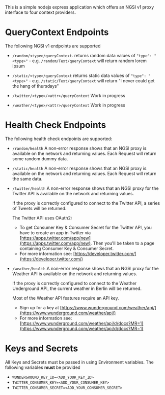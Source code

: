 This is a simple nodejs express application which offers an NGSI v1 proxy interface to four context providers.


# QueryContext Endpoints

The following NGSI v1 endpoints are supported

* `/random/<type>/queryContext`. 
  returns random data  values of `"type": "<type>"`  - e.g. `/random/Text/queryContext` will return  random lorem ipsum

* `/static/<type>/queryContext`
  returns static data  values of `"type": "<type>"`  - e.g. `/static/Text/queryContext` will return "I never could get the hang of thursdays"

* `/twitter/<type>/<attr>/queryContext`
  Work in progress

* `/weather/<type>/<attr>/queryContext`
  Work in progress


# Health Check Endpoints

The following health check endpoints are supported:

* `/random/health`
  A non-error response shows that an NGSI proxy is available on the network and returning values.
  Each Request will return some random dummy data.


* `/static/health`
  A non-error response shows that an NGSI proxy is available on the network and returning values.
  Each Request will return the same data.


* `/twitter/health`
  A non-error response shows that an NGSI proxy for the Twitter API is available on the network and returning values.

  If the proxy is correctly configured to connect to the Twitter API, a series of Tweets will be returned.

  The Twitter API uses OAuth2: 

  * To get Consumer Key & Consumer Secret for the Twitter API, you have to create an app in Twitter via [https://apps.twitter.com/app/new](https://apps.twitter.com/app/new). Then you'll be taken to a page containing Consumer Key & Consumer Secret.
  * For more information see: [https://developer.twitter.com/](https://developer.twitter.com/)


* `/weather/health`
  A non-error response shows that an NGSI proxy for the Weather API is available on the network and returning values.

  If the proxy is correctly configured to connect to the Weather Underground API, the current weather in Berlin will be returned.

  Most of the Weather API features require an API key. 

  * Sign up for a key at [https://www.wunderground.com/weather/api/](https://www.wunderground.com/weather/api/)
  * For more information see: [https://www.wunderground.com/weather/api/d/docs?MR=1](https://www.wunderground.com/weather/api/d/docs?MR=1)


# Keys and Secrets

All Keys and Secrets must be passed in using Environment variables. The following  variables **must** be provided

* `WUNDERGROUND_KEY_ID=<ADD_YOUR_KEY_ID>`
* `TWITTER_CONSUMER_KEY=<ADD_YOUR_CONSUMER_KEY>`
* `TWITTER_CONSUMER_SECRET=<ADD_YOUR_CONSUMER_SECRET>`